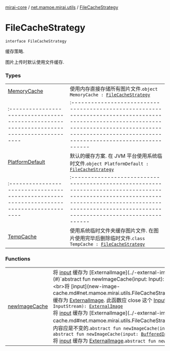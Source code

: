 [mirai-core](../../index.md) / [net.mamoe.mirai.utils](../index.md) / [FileCacheStrategy](./index.md)

# FileCacheStrategy

`interface FileCacheStrategy`

缓存策略.

图片上传时默认使用文件缓存.

### Types
|||
|:----------------------------------------------------------------------------------------|:---------------------------------------------------------------------------------------------------------------------------------------------------------------------------------------------------------|
| [MemoryCache](-memory-cache/index.md) | 使用内存直接存储所有图片文件.`object MemoryCache : `[`FileCacheStrategy`](./index.md) ||||
|:----------------------------------------------------------------------------------------|:---------------------------------------------------------------------------------------------------------------------------------------------------------------------------------------------------------|
| [PlatformDefault](-platform-default.md) | 默认的缓存方案. 在 JVM 平台使用系统临时文件.`object PlatformDefault : `[`FileCacheStrategy`](./index.md) ||||
|:----------------------------------------------------------------------------------------|:---------------------------------------------------------------------------------------------------------------------------------------------------------------------------------------------------------|
| [TempCache](-temp-cache/index.md) | 使用系统临时文件夹缓存图片文件. 在图片使用完毕后删除临时文件.`class TempCache : `[`FileCacheStrategy`](./index.md) |

### Functions
|||
|:----------------------------------------------------------------------------------------|:---------------------------------------------------------------------------------------------------------------------------------------------------------------------------------------------------------|
| [newImageCache](new-image-cache.md) | 将 [input](new-image-cache.md#net.mamoe.mirai.utils.FileCacheStrategy$newImageCache(kotlinx.io.core.Input)/input) 缓存为 [ExternalImage](../-external-image/index.md). 此函数应 close 这个 [Input](#)`abstract fun newImageCache(input: Input): `[`ExternalImage`](../-external-image/index.md)<br>将 [input](new-image-cache.md#net.mamoe.mirai.utils.FileCacheStrategy$newImageCache(java.io.InputStream)/input) 缓存为 [ExternalImage](../-external-image/index.md). 此函数应 close 这个 [InputStream](https://docs.oracle.com/javase/6/docs/api/java/io/InputStream.html)`abstract fun newImageCache(input: InputStream): `[`ExternalImage`](../-external-image/index.md)<br>将 [input](new-image-cache.md#net.mamoe.mirai.utils.FileCacheStrategy$newImageCache(kotlin.ByteArray)/input) 缓存为 [ExternalImage](../-external-image/index.md). 此 [input](new-image-cache.md#net.mamoe.mirai.utils.FileCacheStrategy$newImageCache(kotlin.ByteArray)/input) 的内容应是不变的.`abstract fun newImageCache(input: `[`ByteArray`](https://kotlinlang.org/api/latest/jvm/stdlib/kotlin/-byte-array/index.html)`): `[`ExternalImage`](../-external-image/index.md)<br>`abstract fun newImageCache(input: `[`BufferedImage`](https://docs.oracle.com/javase/6/docs/api/java/awt/image/BufferedImage.html)`, format: `[`String`](https://kotlinlang.org/api/latest/jvm/stdlib/kotlin/-string/index.html)` = "png"): `[`ExternalImage`](../-external-image/index.md)<br>将 [input](new-image-cache.md#net.mamoe.mirai.utils.FileCacheStrategy$newImageCache(java.net.URL)/input) 缓存为 [ExternalImage](../-external-image/index.md).`abstract fun newImageCache(input: `[`URL`](https://docs.oracle.com/javase/6/docs/api/java/net/URL.html)`): `[`ExternalImage`](../-external-image/index.md) |

